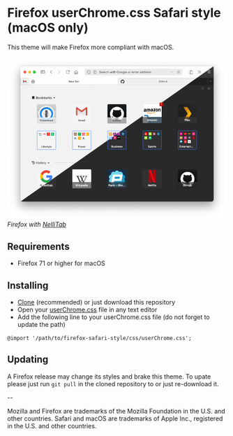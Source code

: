 # Firefox userChrome.css Safari style (macOS only)

This theme will make Firefox more compliant with macOS.

![Firefox with NelliTab](https://raw.githubusercontent.com/ideaweb/firefox-safari-style/master/img/preview.png)
*Firefox with [NelliTab](https://nellitab.io)*

## Requirements
 *  Firefox 71 or higher for macOS

## Installing

* [Clone](https://help.github.com/en/github/creating-cloning-and-archiving-repositories/cloning-a-repository) (recommended) or just download this repository 
* Open your [userChrome.css](http://kb.mozillazine.org/index.php?title=UserChrome.css&printable=yes) file in any text editor
* Add the following line to your userChrome.css file (do not forget to update the path) 

```
@import '/path/to/firefox-safari-style/css/userChrome.css';
```

## Updating

A Firefox release may change its styles and brake this theme. To upate please just run `git pull` in the cloned repository to or just re-download it.

--

Mozilla and Firefox are trademarks of the Mozilla Foundation in the U.S. and other countries. 
Safari and macOS are trademarks of Apple Inc., registered in the U.S. and other countries.


